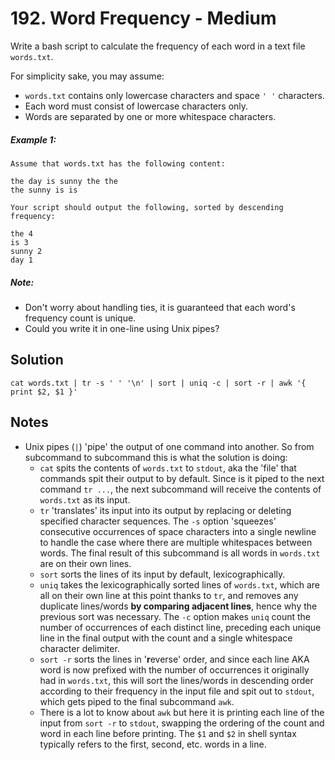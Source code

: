 # 192. Word Frequency - Medium

Write a bash script to calculate the frequency of each word in a text file `words.txt`.

For simplicity sake, you may assume:

- `words.txt` contains only lowercase characters and space `' '` characters.
- Each word must consist of lowercase characters only.
- Words are separated by one or more whitespace characters.

##### Example 1:

```
Assume that words.txt has the following content:

the day is sunny the the
the sunny is is

Your script should output the following, sorted by descending frequency:

the 4
is 3
sunny 2
day 1
```

##### Note:

- Don't worry about handling ties, it is guaranteed that each word's frequency count is unique.
- Could you write it in one-line using Unix pipes?

## Solution

```
cat words.txt | tr -s ' ' '\n' | sort | uniq -c | sort -r | awk '{ print $2, $1 }'
```

## Notes
- Unix pipes (`|`) 'pipe' the output of one command into another. So from subcommand to subcommand this is what the solution is doing:
    - `cat` spits the contents of `words.txt` to `stdout`, aka the 'file' that commands spit their output to by default. Since is it piped to the next command `tr ...`, the next subcommand will receive the contents of `words.txt` as its input.
    - `tr` 'translates' its input into its output by replacing or deleting specified character sequences. The `-s` option 'squeezes' consecutive occurrences of space characters into a single newline to handle the case where there are multiple whitespaces between words. The final result of this subcommand is all words in `words.txt` are on their own lines.
    - `sort` sorts the lines of its input by default, lexicographically.
    - `uniq` takes the lexicographically sorted lines of `words.txt`, which are all on their own line at this point thanks to `tr`, and removes any duplicate lines/words __by comparing adjacent lines__, hence why the previous sort was necessary. The `-c` option makes `uniq` count the number of occurrences of each distinct line, preceding each unique line in the final output with the count and a single whitespace character delimiter.
    - `sort -r` sorts the lines in '**r**everse' order, and since each line AKA word is now prefixed with the number of occurrences it originally had in `words.txt`, this will sort the lines/words in descending order according to their frequency in the input file and spit out to `stdout`, which gets piped to the final subcommand `awk`.
    - There is a lot to know about `awk` but here it is printing each line of the input from `sort -r` to `stdout`, swapping the ordering of the count and word in each line before printing. The `$1` and `$2` in shell syntax typically refers to the first, second, etc. words in a line.
